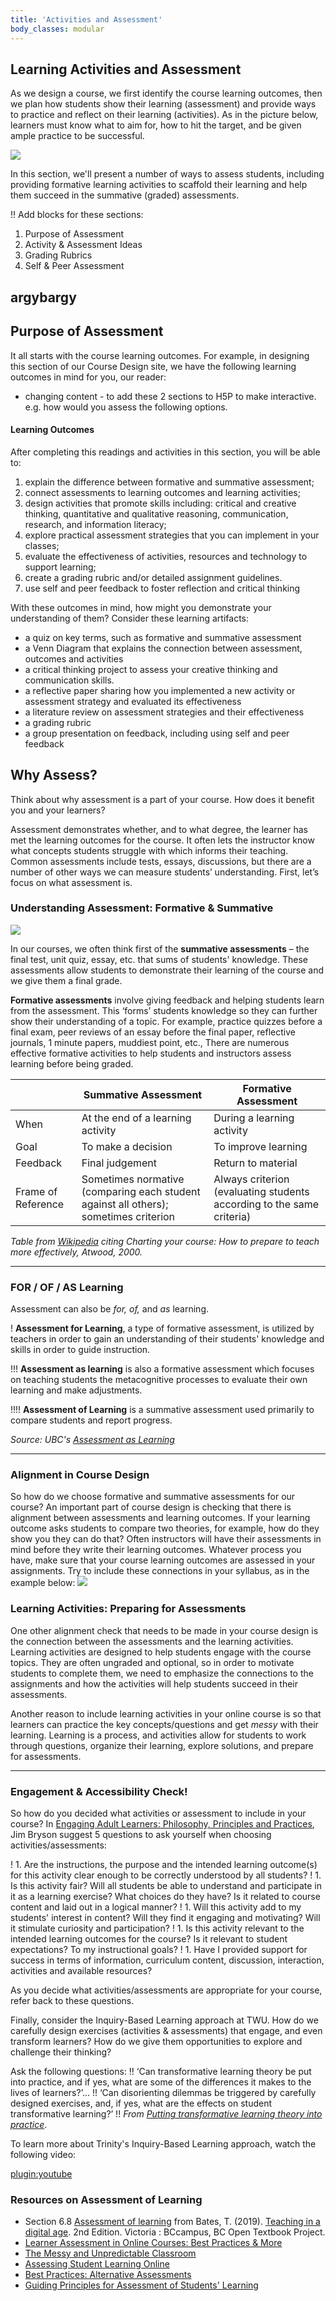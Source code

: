 ```yaml
---
title: 'Activities and Assessment'
body_classes: modular
---
```


## Learning Activities and Assessment

As we design a course, we first identify the course learning outcomes, then we plan how students show their learning (assessment) and provide ways to practice and reflect on their learning (activities). As in the picture below, learners must know what to aim for, how to hit the target, and be given ample practice to be successful.

![](archery-g83e9ec0ca_1280.jpg)

In this section, we'll present a number of ways to assess students, including providing formative learning activities to scaffold their learning and help them succeed in the summative (graded) assessments.

!! Add blocks for these sections:
1. Purpose of Assessment
1. Activity & Assessment Ideas
1. Grading Rubrics
1. Self & Peer Assessment

argybargy
---

## Purpose of Assessment

It all starts with the course learning outcomes. For example, in designing this section of our Course Design site, we have the following learning outcomes in mind for you, our reader:

- changing content - to add these 2 sections to H5P to make interactive.  e.g. how would you assess the following options.
#### Learning Outcomes
After completing this readings and activities in this section, you will be able to:
1. explain the difference between formative and summative assessment;
1. connect assessments to learning outcomes and learning activities;
1. design activities that promote skills including: critical and creative thinking, quantitative and qualitative reasoning, communication, research, and information literacy;
1. explore practical assessment strategies that you can implement in your classes;
1. evaluate the effectiveness of activities, resources and technology to support learning;
1. create a grading rubric and/or detailed assignment guidelines.
1. use self and peer feedback to foster reflection and critical thinking

With these outcomes in mind, how might you demonstrate your understanding of them? Consider these learning artifacts:
- a quiz on key terms, such as formative and summative assessment
- a Venn Diagram that explains the connection between assessment, outcomes and  activities
- a critical thinking project to assess your creative thinking and communication skills.
- a reflective paper sharing how you implemented a new activity or assessment strategy and evaluated its effectiveness
- a literature review on assessment strategies and their effectiveness
- a grading rubric
- a group presentation on feedback, including using self and peer feedback



## Why Assess?
Think about why assessment is a part of your course.  How does it benefit you and your learners?

Assessment demonstrates whether, and to what degree, the learner has met the learning outcomes for the course. It often lets the instructor know what concepts students struggle with which informs their teaching.  Common assessments include tests, essays, discussions, but there are a number of other ways we can measure students’ understanding.
First, let’s focus on what assessment is.

### Understanding Assessment: Formative & Summative
![](formative-vs-summative.png)

In our courses, we often think first of the **summative assessments** – the final test, unit quiz, essay, etc. that sums of students' knowledge.  These assessments allow students to demonstrate their learning of the course and we give them a final grade.

**Formative assessments** involve giving feedback and helping students learn from the assessment.  This ‘forms’ students knowledge so they can further show their understanding of a topic.  For example, practice quizzes before a final exam, peer reviews of an essay before the final paper, reflective journals, 1 minute papers, muddiest point, etc.,  There are numerous effective formative activities to help students and instructors assess learning before being graded.


|                    | **Summative Assessment**                                                             | **Formative Assessment**                                              |
|--------------------|--------------------------------------------------------------------------------------|-----------------------------------------------------------------------|
| When               | At the end of a learning activity                                                    | During a learning activity                                            |
| Goal               | To make a decision                                                                   | To improve learning                                                   |
| Feedback           | Final judgement                                                                      | Return to material                                                    |
| Frame of Reference | Sometimes normative (comparing each student against all others); sometimes criterion | Always criterion (evaluating students according to the same criteria) |

*Table from [Wikipedia](https://en.wikipedia.org/wiki/Formative_assessment#cite_note-11) citing Charting your course: How to prepare to teach more effectively, Atwood, 2000.*


---
### FOR / OF / AS Learning
Assessment can also be *for, of,* and *as* learning.

! **Assessment for Learning**, a type of formative assessment, is utilized by teachers in order to gain an understanding of their students' knowledge and skills in order to guide instruction.

!!! **Assessment as learning** is also a formative assessment which focuses on teaching students the metacognitive processes to evaluate their own learning and make adjustments.

!!!! **Assessment of Learning** is a summative assessment used primarily to compare students and report progress.



*Source: UBC's [Assessment as Learning](http://etec.ctlt.ubc.ca/510wiki/Assessment_as_Learning)*

---

### Alignment in Course Design
So how do we choose formative and summative assessments for our course?  An important part of course design is checking that there is alignment between assessments and learning outcomes.  If your learning outcome asks students to compare two theories, for example, how do they show you they can do that?  Often instructors will have their assessments in mind before they write their learning outcomes.  Whatever process you have, make sure that your course learning outcomes are assessed in your assignments.  Try to include these connections in your syllabus, as in the example below:
![](course-assessment.png)


### Learning Activities: Preparing for Assessments
One other alignment check that needs to be made in your course design is the connection between the assessments and the learning activities.  Learning activities are designed to help students engage with the course topics.  They are often ungraded and optional, so in order to motivate students to complete them, we need to emphasize the connections to the assignments and how the activities will help students succeed in their assessments.

Another reason to include learning activities in your online course is so that learners can practice the key concepts/questions and get *messy* with their learning.  Learning is a process, and activities allow for students to work through questions, organize their learning, explore solutions, and prepare for assessments.   


---

### Engagement & Accessibility Check!

So how do you decided what activities or assessment to include in your course?  In [Engaging Adult Learners: Philosophy, Principles and Practices](http://northernc.on.ca/leid/docs/engagingadultlearners.pdf), Jim Bryson suggest 5 questions to ask yourself when choosing activities/assessments:  

! 1. Are the instructions, the purpose and the intended learning outcome(s) for this activity clear enough to be correctly understood by all students?
! 1. Is this activity fair? Will all students be able to understand and participate in it as a learning exercise? What choices do they have? Is it related to course content and laid out in a logical manner?
! 1. Will this activity add to my students' interest in content? Will they find it engaging and motivating? Will it stimulate curiosity and participation?
! 1. Is this activity relevant to the intended learning outcomes for the course? Is it relevant to student expectations? To my instructional goals?
! 1. Have I provided support for success in terms of information, curriculum content, discussion, interaction, activities and available resources?

As you decide what activities/assessments are appropriate for your course, refer back to these questions.

Finally, consider the Inquiry-Based Learning approach at TWU. How do we carefully design exercises (activities & assessments) that engage, and even transform learners?  How do we give them opportunities to explore and challenge their thinking?

Ask the following questions:
!! ‘Can transformative learning theory be put into practice, and if yes, what are some of the differences it makes to the lives of learners?’...
!! ‘Can disorienting dilemmas be triggered by carefully designed exercises, and, if yes, what are the effects on student transformative learning?’
!! *From [Putting transformative learning theory into practice](https://files.eric.ed.gov/fulltext/EJ1059138.pdf)*.


To learn more about Trinity's Inquiry-Based Learning approach, watch the following video:

[plugin:youtube](https://www.youtube.com/watch?v=SCa9Nt3X1vU)



### Resources on Assessment of Learning

- Section 6.8 [Assessment of learning](https://pressbooks.bccampus.ca/teachinginadigitalagev2/chapter/5-8-assessment-of-learning/) from Bates, T. (2019). [Teaching in a digital age](https://pressbooks.bccampus.ca/teachinginadigitalagev2/). 2nd Edition. Victoria : BCcampus, BC Open Textbook Project.
- [Learner Assessment in Online Courses: Best Practices & More](https://www.learnworlds.com/learner-assessment-best-practices-course-design/)
- [The Messy and Unpredictable Classroom](https://www.facultyfocus.com/articles/teaching-and-learning/the-messy-and-unpredictable-classroom/)
- [Assessing Student Learning Online](https://ep.jhu.edu/faculty/learning-roadmap-for-new-online-instructors/assessing-student-learning-online)
- [Best Practices: Alternative Assessments](https://www.ryerson.ca/content/dam/learning-teaching/teaching-resources/assessment/alternative-assessments.pdf)
- [Guiding Principles for Assessment of Students' Learning](http://studentassessment.ucalgaryblogs.ca/files/2017/06/Guiding-Principles-for-Assessment-of-Student-Learning-FINAL.pdf)
